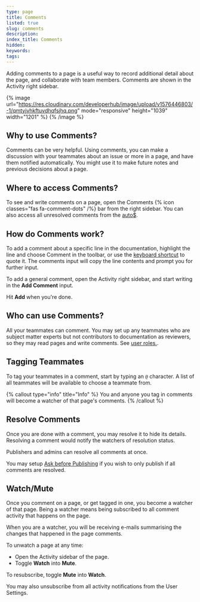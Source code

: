 ```yaml
---
type: page
title: Comments
listed: true
slug: comments
description: 
index_title: Comments
hidden: 
keywords: 
tags: 
---
```


Adding comments to a page is a useful way to record additional detail about the page, and collaborate with team members. Comments are shown in the Activity right sidebar.

{% image url="https://res.cloudinary.com/developerhub/image/upload/v1576446803/-1/qmtyjvhkftuvdhqfsjhq.png" mode="responsive" height="1039" width="1201" %}
{% /image %}

## Why to use Comments?

Comments can be very helpful. Using comments, you can make a discussion with your teammates about an issue or more in a page, and have them notified automatically. You might use it to make future notes and previous decisions about a page.

## Where to access Comments?

To see and write comments on a page, open the Comments {% icon classes="fas fa-comment-dots" /%} bar from the right sidebar. You can also access all unresolved comments from the [auto$](/support-center/dashboard).

## How do Comments work?

To add a comment about a specific line in the documentation, highlight the line and choose Comment in the toolbar, or use the [keyboard shortcut](/support-center/keyboard-shortcuts) to quote it. The comments input will copy the line contents and prompt you for further input.

To add a general comment, open the Activity right sidebar, and start writing in the **Add Comment** input.

Hit **Add** when you're done.

## Who can use Comments?

All your teammates can comment. You may set up any teammates who are subject matter experts but not contributors to documentation as reviewers, so they may read pages and write comments. See [user roles.](/support-center/collaboration#user-roles).

## Tagging Teammates

To tag your teammates in a comment, start by typing an `@`  character. A list of all teammates will be available to choose a teammate from.

{% callout type="info" title="Info" %}
You and anyone you tag in comments will become a watcher of that page's comments.
{% /callout %}

## Resolve Comments

Once you are done with a comment, you may resolve it to hide its details. Resolving a comment would notify the watchers of resolution status.

Publishers and admins can resolve all comments at once.

You may setup [Ask before Publishing](/support-center/advanced-settings#ask-before-publishing) if you wish to only publish if all comments are resolved.

## Watch/Mute

Once you comment on a page, or get tagged in one, you become a watcher of that page. Being a watcher means being subscribed to all comment activity that happens on the page.

When you are a watcher, you will be receiving e-mails summarising the changes that happened in the page comments.

To unwatch a page at any time:

- Open the Activity sidebar of the page.
- Toggle **Watch** into **Mute**.

To resubscribe, toggle **Mute** into **Watch**.

You may also unsubscribe from all activity notifications from the User Settings.